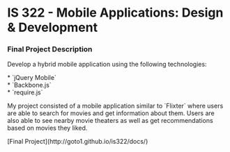 # IS 322 - Mobile Applications: Design & Development

<h3>Final Project Description</h3>
<p>
Develop a hybrid mobile application using the following technologies:
</p>
* `jQuery Mobile`<br />
* `Backbone.js` <br />
* `require.js` <br />

<p>My project consisted of a mobile application similar to `Flixter` where users are able to search for movies and get information about them. Users are also able to see nearby movie theaters as well as get recommendations based on movies they liked.</p>

<p>
  [Final Project](http://goto1.github.io/is322/docs/)
</p>
